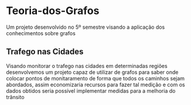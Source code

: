 # Teoria-dos-Grafos
Um projeto desenvolvido no 5º semestre visando a aplicação dos conhecimentos sobre grafos


## Trafego nas Cidades
Visando monitorar o trafego nas cidades em determinadas regiões desenvolvemos um projeto capaz de utilizar de grafos para saber onde colocar pontos de monitaramento de forma que todos os caminhos sejam abordados, assim economizaria recursos para fazer tal medição e com os dados obtidos seria possível implementar medidas para a melhoria do trânsito
